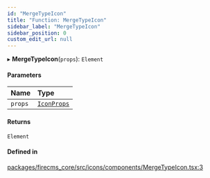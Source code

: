```yaml
---
id: "MergeTypeIcon"
title: "Function: MergeTypeIcon"
sidebar_label: "MergeTypeIcon"
sidebar_position: 0
custom_edit_url: null
---
```


▸ **MergeTypeIcon**(`props`): `Element`

#### Parameters

| Name | Type |
| :------ | :------ |
| `props` | [`IconProps`](../types/IconProps.md) |

#### Returns

`Element`

#### Defined in

[packages/firecms_core/src/icons/components/MergeTypeIcon.tsx:3](https://github.com/FireCMSco/firecms/blob/d45f3739/packages/firecms_core/src/icons/components/MergeTypeIcon.tsx#L3)
